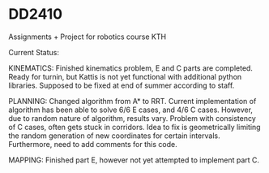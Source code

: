 # DD2410
Assignments + Project for robotics course KTH

Current Status:

KINEMATICS: Finished kinematics problem, E and C parts are completed. Ready for turnin, but Kattis is not yet functional with additional python libraries. Supposed to be fixed at end of summer according to staff.

PLANNING: Changed algorithm from A* to RRT. Current implementation of algorithm has been able to solve 6/6 E cases, and 4/6 C cases. However, due to random nature of algorithm, results vary. Problem with consistency of C cases, often gets stuck in corridors. Idea to fix is geometrically limiting the random generation of new coordinates for certain intervals. Furthermore, need to add comments for this code.

MAPPING: Finished part E, however not yet attempted to implement part C.

